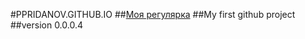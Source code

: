 #PPRIDANOV.GITHUB.IO
##[Моя регулярка](https://ppridanov.github.io/ "Моя регулярка")
##My first github project
##version 0.0.0.4
